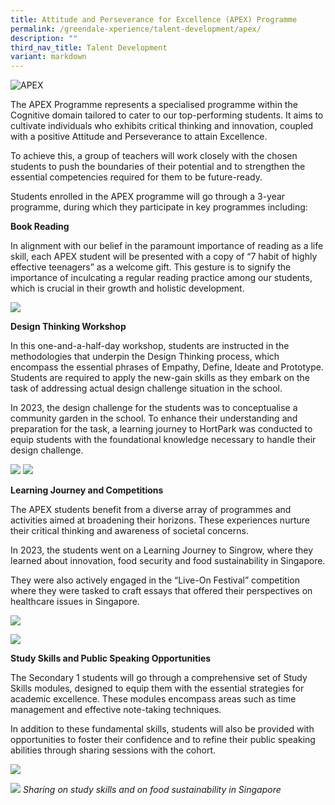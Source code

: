 ```yaml
---
title: Attitude and Perseverance for Excellence (APEX) Programme
permalink: /greendale-xperience/talent-development/apex/
description: ""
third_nav_title: Talent Development
variant: markdown
---
```

![APEX](/images/talent%20development%20apex%20prog.png)

The APEX Programme represents a specialised programme within the Cognitive domain tailored to cater to our top-performing students. It aims to cultivate individuals who exhibits critical thinking and innovation, coupled with a positive Attitude and Perseverance to attain Excellence.

To achieve this, a group of teachers will work closely with the chosen students to push the boundaries of their potential and to strengthen the essential competencies required for them to be future-ready.

Students enrolled in the APEX programme will go through a 3-year programme, during which they participate in key programmes including:

**Book Reading**

In alignment with our belief in the paramount importance of reading as a life skill, each APEX student will be presented with a copy of “7 habit of highly effective teenagers” as a welcome gift. This gesture is to signify the importance of inculcating a regular reading practice among our students, which is crucial in their growth and holistic development.

![](/images/screenshot_7.jpg)

**Design Thinking Workshop**

In this one-and-a-half-day workshop, students are instructed in the methodologies that underpin the Design Thinking process, which encompass the essential phrases of Empathy, Define, Ideate and Prototype. Students are required to apply the new-gain skills as they embark on the task of addressing actual design challenge situation in the school.

In 2023, the design challenge for the students was to conceptualise a community garden in the school. To enhance their understanding and preparation for the task, a learning journey to HortPark was conducted to equip students with the foundational knowledge necessary to handle their design challenge.

![](/images/screenshot_8.jpg)
![](/images/screenshot_9.jpg)

**Learning Journey and Competitions**

The APEX students benefit from a diverse array of programmes and activities aimed at broadening their horizons. These experiences nurture their critical thinking and awareness of societal concerns.

In 2023, the students went on a Learning Journey to Singrow, where they learned about innovation, food security and food sustainability in Singapore.

They were also actively engaged in the “Live-On Festival” competition where they were tasked to craft essays that offered their perspectives on healthcare issues in Singapore.

![](/images/screenshot_10.jpg)

![](/images/screenshot_11.jpg)

**Study Skills and Public Speaking Opportunities**

The Secondary 1 students will go through a comprehensive set of Study Skills modules, designed to equip them with the essential strategies for academic excellence. These modules encompass areas such as time management and effective note-taking techniques.

In addition to these fundamental skills, students will also be provided with opportunities to foster their confidence and to refine their public speaking abilities through sharing sessions with the cohort.

![](/images/screenshot_12.jpg)

![](/images/screenshot_13.jpg)
*Sharing on study skills and on food sustainability in Singapore*